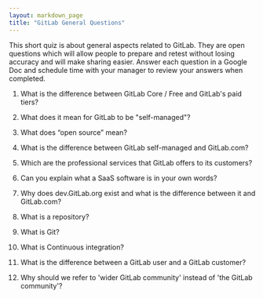 ```yaml
---
layout: markdown_page
title: "GitLab General Questions"
---
```

This short quiz is about general aspects related to GitLab. They are open questions which will allow people to prepare and retest without losing accuracy and will make sharing easier. Answer each question in a Google Doc and schedule time with your manager to review your answers when completed.


1. What is the difference between GitLab Core / Free and GitLab's paid tiers?

1. What does it mean for GitLab to be "self-managed"?

1. What does “open source” mean?

1. What is the difference between GitLab self-managed and GitLab.com?

1. Which are the professional services that GitLab offers to its customers?

1. Can you explain what a SaaS software is in your own words?

1. Why does dev.GitLab.org exist and what is the difference between it and GitLab.com?

1. What is a repository?

1. What is Git?

1. What is Continuous integration?

1. What is the difference between a GitLab user and a GitLab customer?

1. Why should we refer to 'wider GitLab community' instead of 'the GitLab community'?

